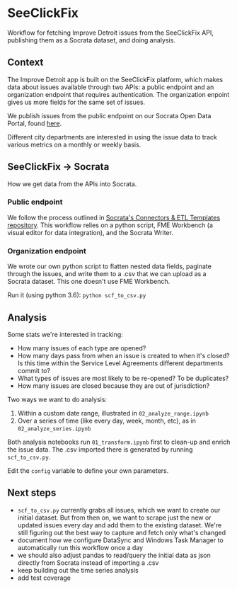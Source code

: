 # SeeClickFix

Workflow for fetching Improve Detroit issues from the SeeClickFix API, publishing them as a Socrata dataset, and doing analysis.

## Context

The Improve Detroit app is built on the SeeClickFix platform, which makes data about issues available through two APIs: a public endpoint and an organization endpoint that requires authentication. The organization enpoint gives us more fields for the same set of issues.

We publish issues from the public endpoint on our Socrata Open Data Portal, found [here](https://data.detroitmi.gov/Government/Improve-Detroit-Submitted-Issues/fwz3-w3yn).

Different city departments are interested in using the issue data to track various metrics on a monthly or weekly basis.

## SeeClickFix -> Socrata

How we get data from the APIs into Socrata.
 
### Public endpoint

We follow the process outlined in [Socrata's Connectors & ETL Templates repository](https://socrata.github.io/connectors/templates/see-click-fix-to-socrata.html). This workflow relies on a python script, FME Workbench (a visual editor for data integration), and the Socrata Writer.

### Organization endpoint

We wrote our own python script to flatten nested data fields, paginate through the issues, and write them to a .csv that we can upload as a Socrata dataset. This one doesn't use FME Workbench.

Run it (using python 3.6): `python scf_to_csv.py`

## Analysis

Some stats we're interested in tracking:
- How many issues of each type are opened?
- How many days pass from when an issue is created to when it's closed? Is this time within the Service Level Agreements different departments commit to?
- What types of issues are most likely to be re-opened? To be duplicates?
- How many issues are closed because they are out of jurisdiction?

Two ways we want to do analysis:
1. Within a custom date range, illustrated in `02_analyze_range.ipynb`
2. Over a series of time (like every day, week, month, etc), as in `02_analyze_series.ipynb`

Both analysis notebooks run `01_transform.ipynb` first to clean-up and enrich the issue data. The .csv imported there is generated by running `scf_to_csv.py`.

Edit the `config` variable to define your own parameters.

## Next steps

- `scf_to_csv.py` currently grabs all issues, which we want to create our initial dataset. But from then on, we want to scrape just the new or updated issues every day and add them to the existing dataset. We're still figuring out the best way to capture and fetch only what's changed
- document how we configure DataSync and Windows Task Manager to automatically run this workflow once a day
- we should also adjust pandas to read/query the initial data as json directly from Socrata instead of importing a .csv
- keep building out the time series analysis
- add test coverage
